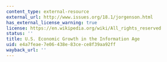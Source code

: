 ```yaml
---
content_type: external-resource
external_url: http://www.issues.org/18.1/jorgenson.html
has_external_license_warning: true
license: https://en.wikipedia.org/wiki/All_rights_reserved
status: ''
title: U.S. Economic Growth in the Information Age
uid: e4a7feae-7e06-438e-83ce-ce8f39aa92ff
wayback_url: ''
---
```

